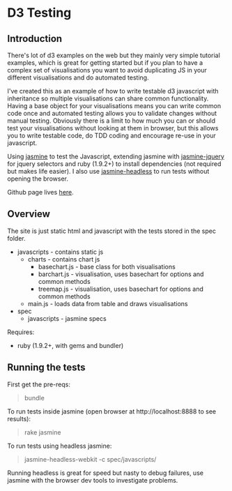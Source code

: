 # D3 Testing

## Introduction

There's lot of d3 examples on the web but they mainly very simple tutorial examples, which is great for getting started but if you plan to have a complex set of visualisations you want to avoid duplicating JS in your different visualisations and do automated testing.

I've created this as an example of how to write testable d3 javascript with inheritance so multiple visualisations can share common functionality. Having a base object for your visualisations means you can write common code once and automated testing allows you to validate changes without manual testing. Obviously there is a limit to how much you can or should test your visualisations without looking at them in browser, but this allows you to write testable code, do TDD coding and encourage re-use in your javascript.

Using [jasmine](http://pivotal.github.io/jasmine/) to test the Javascript, extending jasmine with [jasmine-jquery](https://github.com/velesin/jasmine-jquery) for jquery selectors and ruby (1.9.2+) to install dependencies (not required but makes life easier). I also use [jasmine-headless](http://johnbintz.github.io/jasmine-headless-webkit/) to run tests without opening the browser.

Github page lives [here](http://stevenalexander.github.io/d3-testing/).

## Overview

The site is just static html and javascript with the tests stored in the spec folder.

- javascripts - contains static js
    - charts - contains chart js
        - basechart.js - base class for both visualisations
        - barchart.js - visualisation, uses basechart for options and common methods
        - treemap.js - visualisation, uses basechart for options and common methods
    - main.js - loads data from table and draws visualisations
- spec
    - javascripts - jasmine specs

Requires:
- ruby (1.9.2+, with gems and bundler)

## Running the tests

First get the pre-reqs:
> bundle

To run tests inside jasmine (open browser at http://localhost:8888 to see results):
> rake jasmine

To run tests using headless jasmine:
> jasmine-headless-webkit -c spec/javascripts/

Running headless is great for speed but nasty to debug failures, use jasmine with the browser dev tools to investigate problems.